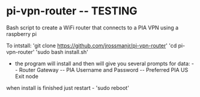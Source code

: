 # pi-vpn-router -- TESTING
Bash script to create a WiFi router that connects to a PIA VPN using a raspberry pi

To intstall:
'git clone https://github.com/jrossmanjr/pi-vpn-router'
'cd pi-vpn-router'
'sudo bash install.sh'
- the program will install and then will give you several prompts for data:
-- Router Gateway
-- PIA Username and Password
-- Preferred PIA US Exit node

when install is finished just restart - 'sudo reboot'
